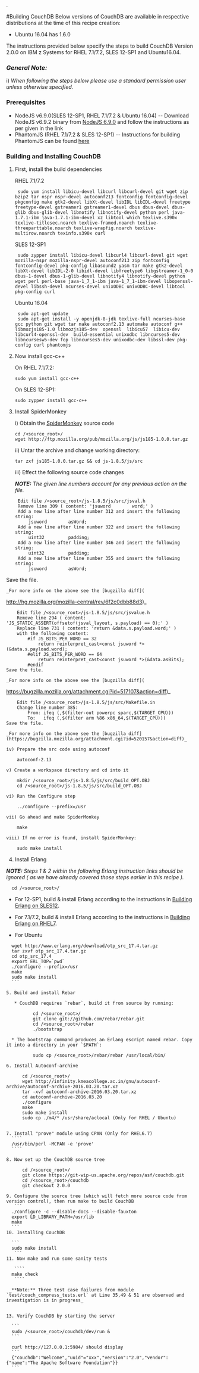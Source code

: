 .<!---PACKAGE:CouchDB--->
<!---DISTRO:RHEL 6.6:1.6.1--->
<!---DISTRO:RHEL 7.1:1.6.1--->
<!---DISTRO:SLES 11:1.6.1--->
<!---DISTRO:SLES 12:1.6.1--->
<!---DISTRO:Ubuntu 16.x:Distro,1.6.1--->

<!---PACKAGE:CouchDB--->
<!---DISTRO:RHEL 6.6:1.6.1--->
<!---DISTRO:RHEL 7.1:1.6.1--->
<!---DISTRO:SLES 11:1.6.1--->
<!---DISTRO:SLES 12:1.6.1--->
<!---DISTRO:Ubuntu 16.x:Distro--->

#Building CouchDB
Below versions of CouchDB are available in respective distributions at the time of this recipe creation:

* Ubuntu 16.04 has  1.6.0

The instructions provided below specify the steps to build CouchDB Version 2.0.0 on IBM z Systems for RHEL 7.1/7.2, SLES 12-SP1 and Ubuntu16.04.

### _**General Note:**_
i)  _When following the steps below please use a standard permission user unless otherwise specified._

### Prerequisites
  * NodeJS v6.9.0(SLES 12-SP1, RHEL 7.1/7.2 & Ubuntu 16.04)
  -- Download NodeJS v6.9.2 binary from [NodeJS 6.9.0](https://developer.ibm.com/node/sdk/#v6) and follow the instructions as per given in the link
  * PhantomJS (RHEL 7.1/7.2 & SLES 12-SP1)
  -- Instructions for building PhantomJS can be found [here](https://github.com/linux-on-ibm-z/docs/wiki/Building-PhantomJS)
  

### Building and Installing CouchDB
1. First, install the build dependencies


    RHEL 7.1/7.2


        sudo yum install libicu-devel libcurl libcurl-devel git wget zip bzip2 tar nspr nspr-devel autoconf213 fontconfig fontconfig-devel pkgconfig make gtk2-devel libXt-devel libIDL libIDL-devel freetype freetype-devel gstreamer1 gstreamer1-devel dbus dbus-devel dbus-glib dbus-glib-devel libnotify libnotify-devel python perl java-1.7.1-ibm java-1.7.1-ibm-devel xz libtool which texlive.s390x texlive-titlesec.noarch texlive-framed.noarch texlive-threeparttable.noarch texlive-wrapfig.noarch texlive-multirow.noarch texinfo.s390x curl



    SLES 12-SP1

        sudo zypper install libicu-devel libcurl4 libcurl-devel git wget mozilla-nspr mozilla-nspr-devel autoconf213 zip fontconfig fontconfig-devel pkg-config libasound2 yasm tar make gtk2-devel libXt-devel libIDL-2-0 libidl-devel libfreetype6 libgstreamer-1_0-0 dbus-1-devel dbus-1-glib-devel libnotify4 libnotify-devel python wget perl perl-base java-1_7_1-ibm java-1_7_1-ibm-devel libopenssl-devel libssh-devel ncurses-devel unixODBC unixODBC-devel libtool pkg-config curl


    Ubuntu 16.04

        sudo apt-get update
        sudo apt-get install -y openjdk-8-jdk texlive-full ncurses-base gcc python git wget tar make autoconf2.13 automake autoconf g++ libmozjs185-1.0 libmozjs185-dev  openssl  libicu57  libicu-dev libcurl4-openssl-dev  build-essential unixodbc libncurses5-dev libncursesw5-dev fop libncurses5-dev unixodbc-dev libssl-dev pkg-config curl phantomjs


2. Now install gcc-c++

    
    On RHEL 7.1/7.2:
    
    ```
    sudo yum install gcc-c++
    ```
    

    On SLES 12-SP1:
    
    ```
    sudo zypper install gcc-c++
    ```



3. Install SpiderMonkey

    i) Obtain the [SpiderMonkey](https://developer.mozilla.org/en-US/docs/Mozilla/Projects/SpiderMonkey/Releases/1.8.5) source code
    ```
    cd /<source_root>/
    wget http://ftp.mozilla.org/pub/mozilla.org/js/js185-1.0.0.tar.gz
    ```
    
    ii) Untar the archive and change working directory:
    ```
    tar zxf js185-1.0.0.tar.gz && cd js-1.8.5/js/src
    ```

    iii) Effect the following source code changes

    _**NOTE:** The given line numbers account for any previous action on the file._

        Edit file /<source_root>/js-1.8.5/js/src/jsval.h
        Remove line 309 ( content: 'jsuword        word;' )
        Add a new line after line number 312 and insert the following string:
            jsuword        asWord;
        Add a new line after line number 322 and insert the following string:
            uint32         padding;
        Add a new line after line number 346 and insert the following string:
            uint32         padding;
        Add a new line after line number 355 and insert the following string:
            jsuword        asWord;
Save the file.

    _For more info on the above see the [bugzilla diff](
http://hg.mozilla.org/mozilla-central/rev/6f2c0dbb88d3)_

        Edit file /<source_root>/js-1.8.5/js/src/jsvalue.h
        Remove line 294 ( content: 'JS_STATIC_ASSERT(offsetof(jsval_layout, s.payload) == 0);' )
        Replace line 731 ( content: 'return &data.s.payload.word;' )
        with the following content:
            #if JS_BITS_PER_WORD == 32
                return reinterpret_cast<const jsuword *>(&data.s.payload.word);
            #elif JS_BITS_PER_WORD == 64
                return reinterpret_cast<const jsuword *>(&data.asBits);
            #endif
    Save the file.

    _For more info on the above see the [bugzilla diff](
https://bugzilla.mozilla.org/attachment.cgi?id=517107&action=diff)_

        Edit file /<source_root>/js-1.8.5/js/src/Makefile.in
        Change line number 385:
            From: ifeq (,$(filter-out powerpc sparc,$(TARGET_CPU)))
            To:   ifeq (,$(filter arm %86 x86_64,$(TARGET_CPU)))
    Save the file.

    _For more info on the above see the [bugzilla diff](https://bugzilla.mozilla.org/attachment.cgi?id=520157&action=diff)_

    iv) Prepare the src code using autoconf

        autoconf-2.13

    v) Create a workspace directory and cd into it

        mkdir /<source_root>/js-1.8.5/js/src/build_OPT.OBJ
        cd /<source_root>/js-1.8.5/js/src/build_OPT.OBJ

    vi) Run the Configure step

        ../configure --prefix=/usr

    vii) Go ahead and make SpiderMonkey

        make

    viii) If no error is found, install SpiderMonkey:

        sudo make install

4. Install Erlang
  
  _**NOTE:** Steps 1 & 2 within the following Erlang instruction links should be ignored ( as we have already covered those steps earlier in this recipe )._

      cd /<source_root>/
  - For 12-SP1, build & install Erlang according to the instructions in [Building Erlang on SLES12](https://github.com/linux-on-ibm-z/docs/wiki/Building-Erlang-on-SLES12 "Building Erlang on SLES12").
  - For 7.1/7.2, build & install Erlang according to the instructions in [Building Erlang on RHEL7](https://github.com/linux-on-ibm-z/docs/wiki/Building-Erlang-on-RHEL7 "Building Erlang on RHEL7").

  - For Ubuntu
  ```
	wget http://www.erlang.org/download/otp_src_17.4.tar.gz
	tar zxvf otp_src_17.4.tar.gz
	cd otp_src_17.4
	export ERL_TOP=`pwd`
	./configure --prefix=/usr
	make
	sudo make install
    ```

5. Build and install Rebar

     * CouchDB requires `rebar`, build it from source by running:

            cd /<source_root>/
            git clone git://github.com/rebar/rebar.git
            cd /<source_root>/rebar
            ./bootstrap

    * The bootstrap command produces an Erlang escript named rebar. Copy it into a directory in your `$PATH`:

            sudo cp /<source_root>/rebar/rebar /usr/local/bin/
		
6. Install Autoconf-archive

        cd /<source_root>/
        wget http://infinity.kmeacollege.ac.in/gnu/autoconf-archive/autoconf-archive-2016.03.20.tar.xz
        tar -xvf autoconf-archive-2016.03.20.tar.xz
		cd autoconf-archive-2016.03.20
		./configure
		make
		sudo make install
		sudo cp ./m4/* /usr/share/aclocal (Only for RHEL / Ubuntu)
		

7. Install "prove" module using CPAN (Only for RHEL6.7)
    ````
    /usr/bin/perl -MCPAN -e 'prove'
    ````
		
8. Now set up the CouchDB source tree

        cd /<source_root>/
        git clone https://git-wip-us.apache.org/repos/asf/couchdb.git
        cd /<source_root>/couchdb
        git checkout 2.0.0

9. Configure the source tree (which will fetch more source code from version control), then run make to build CouchDB
     ```
    ./configure -c --disable-docs --disable-fauxton
    export LD_LIBRARY_PATH=/usr/lib
    make		
    ```
10. Installing CouchDB

    ``` 
    sudo make install
     ```   
11. Now make and run some sanity tests

     ````
    make check
     ````

   _**Note:** Three test case failures from module `test/couch_compress_tests.erl` at Line 35,49 & 51 are observed and investigation is in progress_


13. Verify CouchDB by starting the server

    ```
    sudo /<source_root>/couchdb/dev/run &
    ```
 
    curl http://127.0.0.1:5984/ should display
    ```
    {"couchdb":"Welcome","uuid"="xxx","version":"2.0","vendor":{"name":"The Apache Software Foundation"}}
    ```
